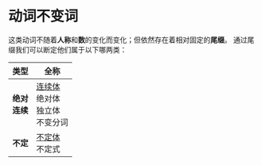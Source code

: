 # 动词不变词

这类动词不随着**人称**和**数**的变化而变化；但依然存在着相对固定的**尾缀**。
通过尾缀我们可以断定他们属于以下哪两类：

|类型|全称|
|-|-|
|**绝对**<br>**连续**|[连续体](ger.md)<br>绝对体<br>独立体<br>不变分词|
|**不定**|[不定体](inf.md)<br>不定式|
